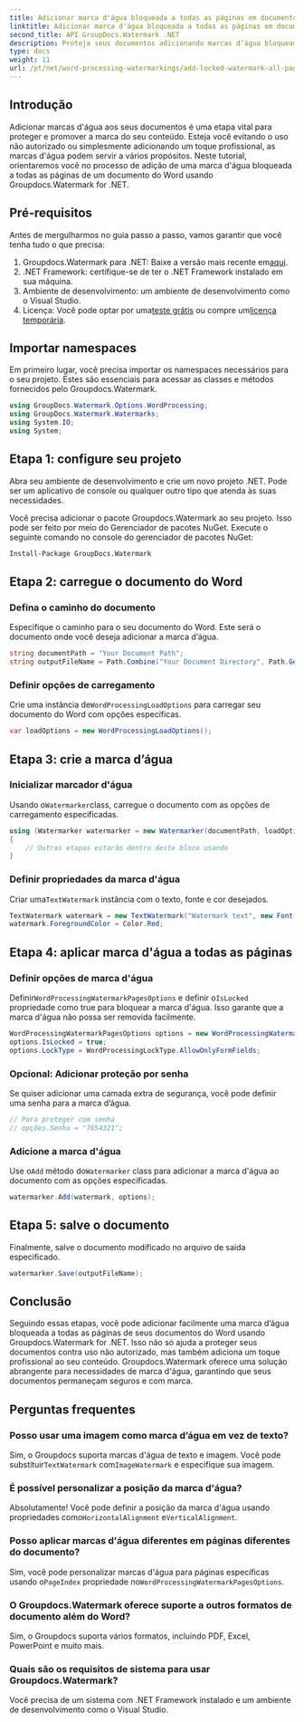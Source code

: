 ```yaml
---
title: Adicionar marca d'água bloqueada a todas as páginas em documentos do Word
linktitle: Adicionar marca d'água bloqueada a todas as páginas em documentos do Word
second_title: API GroupDocs.Watermark .NET
description: Proteja seus documentos adicionando marcas d’água bloqueadas usando Groupdocs.Watermark for .NET. Siga nosso guia passo a passo para fácil implementação.
type: docs
weight: 11
url: /pt/net/word-processing-watermarkings/add-locked-watermark-all-pages-word-docs/
---
```

## Introdução
Adicionar marcas d'água aos seus documentos é uma etapa vital para proteger e promover a marca do seu conteúdo. Esteja você evitando o uso não autorizado ou simplesmente adicionando um toque profissional, as marcas d'água podem servir a vários propósitos. Neste tutorial, orientaremos você no processo de adição de uma marca d'água bloqueada a todas as páginas de um documento do Word usando Groupdocs.Watermark for .NET.
## Pré-requisitos
Antes de mergulharmos no guia passo a passo, vamos garantir que você tenha tudo o que precisa:
1. Groupdocs.Watermark para .NET: Baixe a versão mais recente em[aqui](https://releases.groupdocs.com/Watermark/net/).
2. .NET Framework: certifique-se de ter o .NET Framework instalado em sua máquina.
3. Ambiente de desenvolvimento: um ambiente de desenvolvimento como o Visual Studio.
4.  Licença: Você pode optar por uma[teste grátis](https://releases.groupdocs.com/) ou compre um[licença temporária](https://purchase.groupdocs.com/temporary-license/).
## Importar namespaces
Em primeiro lugar, você precisa importar os namespaces necessários para o seu projeto. Estes são essenciais para acessar as classes e métodos fornecidos pelo Groupdocs.Watermark.
```csharp
using GroupDocs.Watermark.Options.WordProcessing;
using GroupDocs.Watermark.Watermarks;
using System.IO;
using System;
```
## Etapa 1: configure seu projeto

Abra seu ambiente de desenvolvimento e crie um novo projeto .NET. Pode ser um aplicativo de console ou qualquer outro tipo que atenda às suas necessidades.

Você precisa adicionar o pacote Groupdocs.Watermark ao seu projeto. Isso pode ser feito por meio do Gerenciador de pacotes NuGet. Execute o seguinte comando no console do gerenciador de pacotes NuGet:
```sh
Install-Package GroupDocs.Watermark
```
## Etapa 2: carregue o documento do Word
### Defina o caminho do documento
Especifique o caminho para o seu documento do Word. Este será o documento onde você deseja adicionar a marca d’água.
```csharp
string documentPath = "Your Document Path";
string outputFileName = Path.Combine("Your Document Directory", Path.GetFileName(documentPath));
```
### Definir opções de carregamento
 Crie uma instância de`WordProcessingLoadOptions` para carregar seu documento do Word com opções específicas.
```csharp
var loadOptions = new WordProcessingLoadOptions();
```
## Etapa 3: crie a marca d’água
### Inicializar marcador d'água
 Usando o`Watermarker`class, carregue o documento com as opções de carregamento especificadas.
```csharp
using (Watermarker watermarker = new Watermarker(documentPath, loadOptions))
{
    // Outras etapas estarão dentro deste bloco usando
}
```
### Definir propriedades da marca d'água
 Criar uma`TextWatermark` instância com o texto, fonte e cor desejados.
```csharp
TextWatermark watermark = new TextWatermark("Watermark text", new Font("Arial", 19));
watermark.ForegroundColor = Color.Red;
```
## Etapa 4: aplicar marca d'água a todas as páginas
### Definir opções de marca d'água
 Definir`WordProcessingWatermarkPagesOptions` e definir o`IsLocked` propriedade como true para bloquear a marca d'água. Isso garante que a marca d'água não possa ser removida facilmente.
```csharp
WordProcessingWatermarkPagesOptions options = new WordProcessingWatermarkPagesOptions();
options.IsLocked = true;
options.LockType = WordProcessingLockType.AllowOnlyFormFields;
```
### Opcional: Adicionar proteção por senha
Se quiser adicionar uma camada extra de segurança, você pode definir uma senha para a marca d’água.
```csharp
// Para proteger com senha
// opções.Senha = "7654321";
```
### Adicione a marca d'água
 Use o`Add` método do`Watermarker` class para adicionar a marca d'água ao documento com as opções especificadas.
```csharp
watermarker.Add(watermark, options);
```
## Etapa 5: salve o documento
Finalmente, salve o documento modificado no arquivo de saída especificado.
```csharp
watermarker.Save(outputFileName);
```

## Conclusão
Seguindo essas etapas, você pode adicionar facilmente uma marca d’água bloqueada a todas as páginas de seus documentos do Word usando Groupdocs.Watermark for .NET. Isso não só ajuda a proteger seus documentos contra uso não autorizado, mas também adiciona um toque profissional ao seu conteúdo. Groupdocs.Watermark oferece uma solução abrangente para necessidades de marca d'água, garantindo que seus documentos permaneçam seguros e com marca.
## Perguntas frequentes
### Posso usar uma imagem como marca d’água em vez de texto?
 Sim, o Groupdocs suporta marcas d'água de texto e imagem. Você pode substituir`TextWatermark` com`ImageWatermark` e especifique sua imagem.
### É possível personalizar a posição da marca d'água?
 Absolutamente! Você pode definir a posição da marca d'água usando propriedades como`HorizontalAlignment` e`VerticalAlignment`.
### Posso aplicar marcas d'água diferentes em páginas diferentes do documento?
 Sim, você pode personalizar marcas d'água para páginas específicas usando o`PageIndex` propriedade no`WordProcessingWatermarkPagesOptions`.
### O Groupdocs.Watermark oferece suporte a outros formatos de documento além do Word?
Sim, o Groupdocs suporta vários formatos, incluindo PDF, Excel, PowerPoint e muito mais.
### Quais são os requisitos de sistema para usar Groupdocs.Watermark?
Você precisa de um sistema com .NET Framework instalado e um ambiente de desenvolvimento como o Visual Studio.
